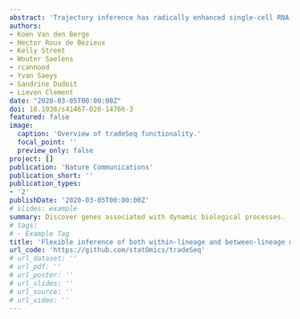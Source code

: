 ```yaml
---
abstract: 'Trajectory inference has radically enhanced single-cell RNA-seq research by enabling the study of dynamic changes in gene expression. Downstream of trajectory inference, it is vital to discover genes that are (i) associated with the lineages in the trajectory, or (ii) differentially expressed between lineages, to illuminate the underlying biological processes. Current data analysis procedures, however, either fail to exploit the continuous resolution provided by trajectory inference, or fail to pinpoint the exact types of differential expression. We introduce tradeSeq, a powerful generalized additive model framework based on the negative binomial distribution that allows flexible inference of both within-lineage and between-lineage differential expression. By incorporating observation-level weights, the model additionally allows to account for zero inflation. We evaluate the method on simulated datasets and on real datasets from droplet-based and full-length protocols, and show that it yields biological insights through a clear interpretation of the data.'
authors:
- Koen Van den Berge
- Hector Roux de Bézieux
- Kelly Street
- Wouter Saelens
- rcannood
- Yvan Saeys
- Sandrine Dudoit
- Lieven Clement
date: "2020-03-05T00:00:00Z"
doi: 10.1038/s41467-020-14766-3
featured: false
image:
  caption: 'Overview of tradeSeq functionality.'
  focal_point: ''
  preview_only: false
project: []
publication: 'Nature Communications'
publication_short: ''
publication_types:
- '2'
publishDate: '2020-03-05T00:00:00Z'
# slides: example
summary: Discover genes associated with dynamic biological processes.
# tags:
# - Example Tag
title: 'Flexible inference of both within-lineage and between-lineage differential expression.'
url_code: 'https://github.com/statOmics/tradeSeq'
# url_dataset: ''
# url_pdf: ''
# url_poster: ''
# url_slides: ''
# url_source: ''
# url_video: ''
---
```

